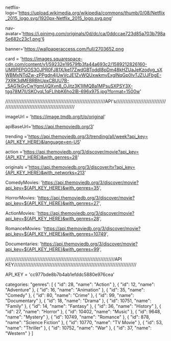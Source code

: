 netflix-logo='https://upload.wikimedia.org/wikipedia/commons/thumb/0/08/Netflix_2015_logo.svg/1920px-Netflix_2015_logo.svg.png'

nav-avatar='https://i.pinimg.com/originals/0d/dc/ca/0ddccae723d85a703b798a5e682c23c1.png'§

banner='https://wallpaperaccess.com/full/2703652.png

card = 'https://images.squarespace-cdn.com/content/v1/59232e19579fb3fa44a693c2/1589212826160-UM9PEPGOS3OJPR0FJ81X/ke17ZwdGBToddI8pDm48kHZUaJeKzodyg_sXWBMxNTdZw-zPPgdn4jUwVcJE1ZvWQUxwkmyExglNqGp0IvTJZUJFbgE-7XRK3dMEBRBhUpxCBUU7B-_SAG1kGvCwYgmUjQXvn8_OJjtz3K1llMQBa1MPsuSXPSY3X-tgg78M7lI/SKOyqL1qFLIhbK6ho2lB-696x975.jpg?format=1500w'

//////////////////////////////////////////////////////////////API's//////////////////////////////////////////////////////////////////////////

imageUrl = 'https://image.tmdb.org/t/p/original'

apiBaseUrl='https://api.themoviedb.org/3'

trending ='https://api.themoviedb.org/3/trending/all/week?api_key={API_KEY_HERE}&language=en-US'

action ='https://api.themoviedb.org/3/discover/movie?api_key={API_KEY_HERE}&with_genres=28'

originals ='https://api.themoviedb.org/3/discover/tv?api_key={API_KEY_HERE}&with_networks=213'

ComedyMovies: 'https://api.themoviedb.org/3/discover/movie?api_key=${API_KEY_HERE}&with_genres=35',

HorrorMovies: 'https://api.themoviedb.org/3/discover/movie?api_key=${API_KEY_HERE}&with_genres=27',

ActionMovies: 'https://api.themoviedb.org/3/discover/movie?api_key=${API_KEY_HERE}&with_genres=28',

RomanceMovies: 'https://api.themoviedb.org/3/discover/movie?api_key=${API_KEY_HERE}&with_genres=10749',

Documentaries: 'https://api.themoviedb.org/3/discover/movie?api_key=${API_KEY_HERE}&with_genres=99',

////////////////////////////////////////////////////////////////////API KEY////////////////////////////////////////////////////////////////////////////

API_KEY = 'cc977bde8b7b4ab1efddc5880e976cea'








categories:
    "genres": [
        {
            "id": 28,
            "name": "Action"
        },
        {
            "id": 12,
            "name": "Adventure"
        },
        {
            "id": 16,
            "name": "Animation"
        },
        {
            "id": 35,
            "name": "Comedy"
        },
        {
            "id": 80,
            "name": "Crime"
        },
        {
            "id": 99,
            "name": "Documentary"
        },
        {
            "id": 18,
            "name": "Drama"
        },
        {
            "id": 10751,
            "name": "Family"
        },
        {
            "id": 14,
            "name": "Fantasy"
        },
        {
            "id": 36,
            "name": "History"
        },
        {
            "id": 27,
            "name": "Horror"
        },
        {
            "id": 10402,
            "name": "Music"
        },
        {
            "id": 9648,
            "name": "Mystery"
        },
        {
            "id": 10749,
            "name": "Romance"
        },
        {
            "id": 878,
            "name": "Science Fiction"
        },
        {
            "id": 10770,
            "name": "TV Movie"
        },
        {
            "id": 53,
            "name": "Thriller"
        },
        {
            "id": 10752,
            "name": "War"
        },
        {
            "id": 37,
            "name": "Western"
        }
    ]